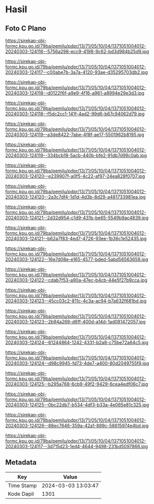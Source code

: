 # Hasil

## Foto C Plano

https://sirekap-obj-formc.kpu.go.id/79ba/pemilu/pdpr/13/71/05/10/04/1371051004012-20240303-124116--5756a298-ecc9-4198-9c62-bd3d984b25d9.jpg

https://sirekap-obj-formc.kpu.go.id/79ba/pemilu/pdpr/13/71/05/10/04/1371051004012-20240303-124117--c00abe7b-3a7a-4120-93ae-d35295703db2.jpg

https://sirekap-obj-formc.kpu.go.id/79ba/pemilu/pdpr/13/71/05/10/04/1371051004012-20240303-124118--d0122f6f-a9e9-4f16-a961-a8994e29e3d3.jpg

https://sirekap-obj-formc.kpu.go.id/79ba/pemilu/pdpr/13/71/05/10/04/1371051004012-20240303-124118--f5dc2cc1-141f-4ad2-99d6-b67c94062d79.jpg

https://sirekap-obj-formc.kpu.go.id/79ba/pemilu/pdpr/13/71/05/10/04/1371051004012-20240303-124119--a3de8422-7abe-4f8f-ae17-5501962b8195.jpg

https://sirekap-obj-formc.kpu.go.id/79ba/pemilu/pdpr/13/71/05/10/04/1371051004012-20240303-124119--334bcb18-5acb-440b-bfe2-91db7d99c0ab.jpg

https://sirekap-obj-formc.kpu.go.id/79ba/pemilu/pdpr/13/71/05/10/04/1371051004012-20240303-124120--e239907f-a0f5-4c22-af97-24ea828f0707.jpg

https://sirekap-obj-formc.kpu.go.id/79ba/pemilu/pdpr/13/71/05/10/04/1371051004012-20240303-124120--2a3c7df4-1d1d-4d3b-8d29-a481733981ea.jpg

https://sirekap-obj-formc.kpu.go.id/79ba/pemilu/pdpr/13/71/05/10/04/1371051004012-20240303-124121--2d32d954-c1d9-431b-be65-5549b9ac4839.jpg

https://sirekap-obj-formc.kpu.go.id/79ba/pemilu/pdpr/13/71/05/10/04/1371051004012-20240303-124121--b62a7f83-4ed7-4726-93ee-1b36c1e52435.jpg

https://sirekap-obj-formc.kpu.go.id/79ba/pemilu/pdpr/13/71/05/10/04/1371051004012-20240303-124122--16e7d08e-e165-4577-bded-5abd56563659.jpg

https://sirekap-obj-formc.kpu.go.id/79ba/pemilu/pdpr/13/71/05/10/04/1371051004012-20240303-124122--cdab7f53-a90a-47ec-b4cb-44e5f27b9cca.jpg

https://sirekap-obj-formc.kpu.go.id/79ba/pemilu/pdpr/13/71/05/10/04/1371051004012-20240303-124123--45cc03c2-811c-4c3a-ac94-b7a632f681bd.jpg

https://sirekap-obj-formc.kpu.go.id/79ba/pemilu/pdpr/13/71/05/10/04/1371051004012-20240303-124123--2b94a269-d6ff-400d-a14d-1ad081472057.jpg

https://sirekap-obj-formc.kpu.go.id/79ba/pemilu/pdpr/13/71/05/10/04/1371051004012-20240303-124124--61244864-1242-4331-b2a8-c75be72a64c5.jpg

https://sirekap-obj-formc.kpu.go.id/79ba/pemilu/pdpr/13/71/05/10/04/1371051004012-20240303-124124--d98c9945-fd73-4de7-a400-80d2049755f9.jpg

https://sirekap-obj-formc.kpu.go.id/79ba/pemilu/pdpr/13/71/05/10/04/1371051004012-20240303-124125--b295a768-6cb9-49f2-9429-6cea4edf06c7.jpg

https://sirekap-obj-formc.kpu.go.id/79ba/pemilu/pdpr/13/71/05/10/04/1371051004012-20240303-124125--0bc22db7-b534-4df3-b33a-4e065e81c325.jpg

https://sirekap-obj-formc.kpu.go.id/79ba/pemilu/pdpr/13/71/05/10/04/1371051004012-20240303-124126--88ec7646-359a-42a1-889c-58615974e4bd.jpg

https://sirekap-obj-formc.kpu.go.id/79ba/pemilu/pdpr/13/71/05/10/04/1371051004012-20240303-124117--3d715d23-1ed4-4644-9498-231bd5097866.jpg


## Metadata

| Key        | Value               |
| ---------- | ------------------- |
| Time Stamp | 2024-03-03 13:03:47 |
| Kode Dapil | 1301                |



